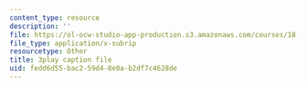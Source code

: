 ```yaml
---
content_type: resource
description: ''
file: https://ol-ocw-studio-app-production.s3.amazonaws.com/courses/18-03sc-differential-equations-fall-2011/fedd6d55bac259d48e0ab2df7c4628de_EQJBp6Ym-6A.vtt
file_type: application/x-subrip
resourcetype: Other
title: 3play caption file
uid: fedd6d55-bac2-59d4-8e0a-b2df7c4628de
---
```

